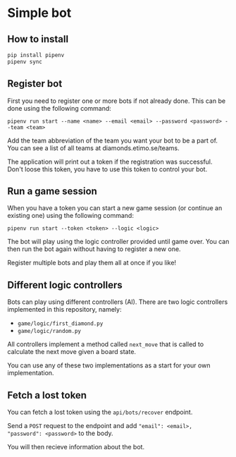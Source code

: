 # Simple bot

## How to install

```bash
pip install pipenv
pipenv sync
```

## Register bot

First you need to register one or more bots if not already done. This can be
done using the following command:

`pipenv run start --name <name> --email <email> --password <password> --team <team>`

Add the team abbreviation of the team you want your bot to be a part of. You can
see a list of all teams at diamonds.etimo.se/teams.

The application will print out a token if the registration was successful. Don't
loose this token, you have to use this token to control your bot.

## Run a game session

When you have a token you can start a new game session (or continue an existing
one) using the following command:

`pipenv run start --token <token> --logic <logic>`

The bot will play using the logic controller provided until game over. You can
then run the bot again without having to register a new one.

Register multiple bots and play them all at once if you like!

## Different logic controllers

Bots can play using different controllers (AI). There are two logic controllers
implemented in this repository, namely:

- `game/logic/first_diamond.py`
- `game/logic/random.py`

All controllers implement a method called `next_move` that is called to
calculate the next move given a board state.

You can use any of these two implementations as a start for your own
implementation.

## Fetch a lost token

You can fetch a lost token using the `api/bots/recover` endpoint.

Send a `POST` request to the endpoint and add
`"email": <email>, "password": <password>` to the body.

You will then recieve information about the bot.
